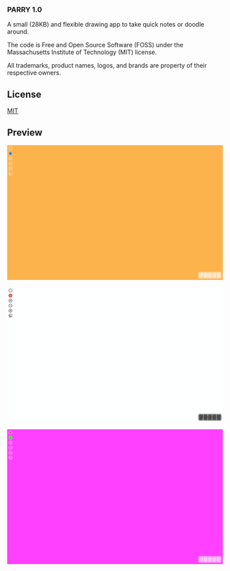 ### PARRY 1.0

A small (28KB) and flexible drawing app to take quick notes or doodle around.

The code is Free and Open Source Software (FOSS) under the Massachusetts Institute of Technology (MIT) license.

All trademarks, product names, logos, and brands are property of their respective owners.



## License

[MIT](https://opensource.org/licenses/MIT)


## Preview

![](https://raw.githubusercontent.com/SYNHMN/PARRY/main/preview/Preview-1.png)

![](https://raw.githubusercontent.com/SYNHMN/PARRY/main/preview/Preview-2.png)

![](https://raw.githubusercontent.com/SYNHMN/PARRY/main/preview/Preview-3.png)
